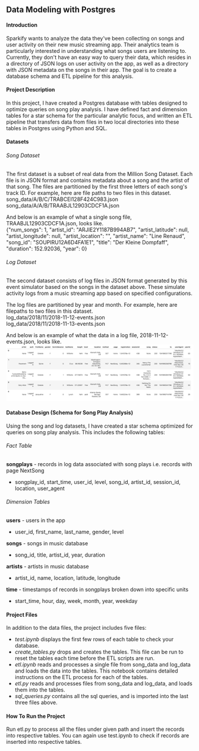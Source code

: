## Data Modeling with Postgres


#### Introduction
Sparkify wants to analyze the data they've been collecting on songs and user activity on their new music streaming app. Their analytics team is particularly interested in understanding what songs users are listening to. Currently, they don't have an easy way to query their data, which resides in a directory of JSON logs on user activity on the app, as well as a directory with JSON metadata on the songs in their app. The goal is to create a database schema and ETL pipeline for this analysis.


#### Project Description
In this project, I have created a Postgres database with tables designed to optimize queries on song play analysis. I have defined fact and dimension tables for a star schema for the particular analytic focus, and written an ETL pipeline that transfers data from files in two local directories into these tables in Postgres using Python and SQL.


#### Datasets

###### Song Dataset
The first dataset is a subset of real data from the Million Song Dataset. Each file is in JSON format and contains metadata about a song and the artist of that song. The files are partitioned by the first three letters of each song's track ID. For example, here are file paths to two files in this dataset.\
song_data/A/B/C/TRABCEI128F424C983.json\
song_data/A/A/B/TRAABJL12903CDCF1A.json

And below is an example of what a single song file, TRAABJL12903CDCF1A.json, looks like.\
{"num_songs": 1, "artist_id": "ARJIE2Y1187B994AB7", "artist_latitude": null, "artist_longitude": null, "artist_location": "", "artist_name": "Line Renaud", "song_id": "SOUPIRU12A6D4FA1E1", "title": "Der Kleine Dompfaff", "duration": 152.92036, "year": 0}

###### Log Dataset
The second dataset consists of log files in JSON format generated by this event simulator based on the songs in the dataset above. These simulate activity logs from a music streaming app based on specified configurations.

The log files are partitioned by year and month. For example, here are filepaths to two files in this dataset.\
log_data/2018/11/2018-11-12-events.json\
log_data/2018/11/2018-11-13-events.json

And below is an example of what the data in a log file, 2018-11-12-events.json, looks like.
![alt text](https://github.com/rumijha/data-modeling-with-postgres/blob/main/log-data.png)


#### Database Design (Schema for Song Play Analysis)
Using the song and log datasets, I have created a star schema optimized for queries on song play analysis. This includes the following tables:

###### Fact Table
**songplays** - records in log data associated with song plays i.e. records with page NextSong
  * songplay_id, start_time, user_id, level, song_id, artist_id, session_id, location, user_agent

###### Dimension Tables
**users** - users in the app
  * user_id, first_name, last_name, gender, level

**songs** - songs in music database
  * song_id, title, artist_id, year, duration

**artists** - artists in music database
  * artist_id, name, location, latitude, longitude

**time** - timestamps of records in songplays broken down into specific units
  * start_time, hour, day, week, month, year, weekday


#### Project Files
In addition to the data files, the project includes five files:
* *test.ipynb* displays the first few rows of each table to check your database.
* *create_tables.py* drops and creates the tables. This file can be run to reset the tables each time before the ETL scripts are run.
* *etl.ipynb* reads and processes a single file from song_data and log_data and loads the data into the tables. This notebook contains detailed instructions on the ETL process for each of the tables.
* *etl.py* reads and processes files from song_data and log_data, and loads them into the tables.
* *sql_queries.py* contains all the sql queries, and is imported into the last three files above.


#### How To Run the Project
Run etl.py to process all the files under given path and insert the records into respective tables. You can again use test.ipynb to check if records are inserted into respective tables.
